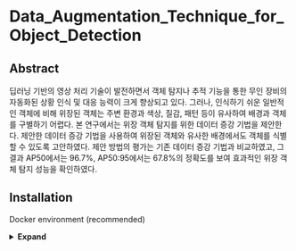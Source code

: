 # Data_Augmentation_Technique_for_Object_Detection

## Abstract
딥러닝 기반의 영상 처리 기술이 발전하면서 객체 탐지나 추적 기능을 통한 무인 장비의 자동화된 상황 인식 및 대응 능력이 크게 향상되고 있다. 그러나, 인식하기 쉬운 일반적인 객체에 비해 위장된 객체는 주변 환경과 색상, 질감, 패턴 등이 유사하여 배경과 객체를 구별하기 어렵다. 본 연구에서는 위장 객체 탐지를 위한 데이터 증강 기법을 제안한다. 제안한 데이터 증강 기법을 사용하여 위장된 객체와 유사한 배경에서도 객체를 식별할 수 있도록 고안하였다. 제안 방법의 평가는 기존 데이터 증강 기법과 비교하였고, 그 결과 AP50에서는 96.7%, AP50:95에서는 67.8%의 정확도를 보여 효과적인 위장 객체 탐지 성능을 확인하였다.


## Installation
Docker environment (recommended)

<details><summary> <b>Expand</b> </summary>
 
``` shell
# create the docker image using Dockerfile
docker build -t image_name .

# create the docker container
docker run -it --gpus all --name container_name -v local_folder_path/:/workspace image_name

# go to required packages folder
cd workspace/AICC

# pip install required packages 
pip install -r requirements.txt

```

</details>
